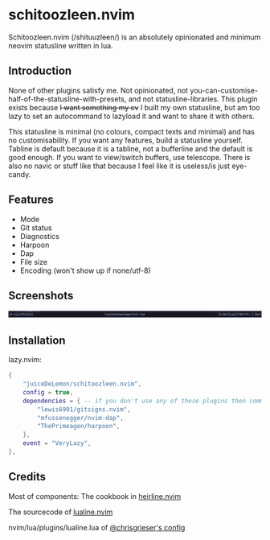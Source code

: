 # schitoozleen.nvim

Schitoozleen.nvim (/shituuzleen/) is an absolutely opinionated and minimum neovim statusline written in lua.


## Introduction
None of other plugins satisfy me. Not opinionated, not you-can-customise-half-of-the-statusline-with-presets, and not statusline-libraries. This plugin exists because ~~I want something my cv~~ I built my own statusline, but am too lazy to set an autocommand to lazyload it and want to share it with others.

This statusline is minimal (no colours, compact texts and minimal) and has no customisability. If you want any features, build a statusline yourself. Tabline is default because it is a tabline, not a bufferline and the default is good enough. If you want to view/switch buffers, use telescope. There is also no navic or stuff like that because I feel like it is useless/is just eye-candy.

## Features
- Mode
- Git status
- Diagnostics
- Harpoon
- Dap
- File size
- Encoding (won't show up if none/utf-8)

## Screenshots
![Tux, the Linux mascot](https://github.com/juiceDeLemon/schitoozleen.nvim/blob/main/screenshots/normal.png)

## Installation

lazy.nvim:
```lua
{
    "juiceDeLemon/schitoozleen.nvim",
    config = true,
    dependencies = { -- if you don't use any of these plugins then comment it out
        "lewis6991/gitsigns.nvim",
        "mfussenegger/nvim-dap",
        "ThePrimeagen/harpoon",
    },
    event = "VeryLazy",
},
```

## Credits

Most of components: The cookbook in [heirline.nvim](https://github.com/rebelot/heirline.nvim/)

The sourcecode of [lualine.nvim](https://github.com/nvim-lualine/lualine.nvim)

nvim/lua/plugins/lualine.lua of [@chrisgrieser's config](https://github.com/chrisgrieser/.config)
